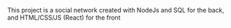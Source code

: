 This project is a social network created with NodeJs and SQL for the back, and HTML/CSS/JS (React) for the front